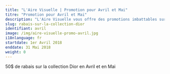 ```yaml
---
title: "L'Aire Visuelle | Promotion pour Avril et Mai"
titre: "Promotion pour Avril et Mai"
description: "L'Aire Visuelle vous offre des promotions imbattables sur tous produits de la vue."
slug: rabais-sur-la-collection-dior
identifiant: avril
image: /img/aire-visuelle-promo-avril.jpg
i18nlanguage: fr
startdate: 1er Avril 2018
enddate: 31 Mai 2018
weight: 0
---
```


50$ de rabais sur la collection Dior en Avril et en Mai
